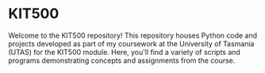 # KIT500
Welcome to the KIT500 repository! This repository houses Python code and projects developed as part of my coursework at the University of Tasmania (UTAS) for the KIT500 module. Here, you'll find a variety of scripts and programs demonstrating concepts and assignments from the course.

